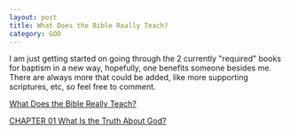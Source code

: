 ```yaml
---
layout: post
title: What Does the Bible Really Teach?
category: GOD
---
```


I am just getting started on going through the 2 currently "required" books for baptism in a new way, hopefully, one benefits someone besides me. There are always more that could be added, like more supporting scriptures, etc, so feel free to comment.

[What Does the Bible Really Teach?](https://www.keepandshare.com/doc/8254044/is-this-what-god-purposed?ifr=y)

[CHAPTER 01 What Is the Truth About God?](https://www.keepandshare.com/doc/8253982/chapter-01-what-is-the-truth-about-god?ifr=y)